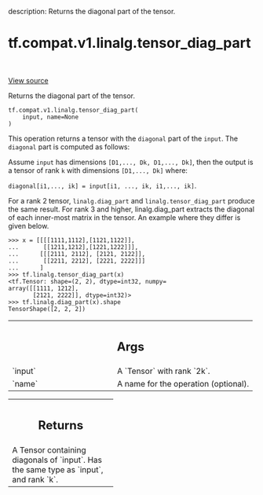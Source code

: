 description: Returns the diagonal part of the tensor.

<div itemscope itemtype="http://developers.google.com/ReferenceObject">
<meta itemprop="name" content="tf.compat.v1.linalg.tensor_diag_part" />
<meta itemprop="path" content="Stable" />
</div>

# tf.compat.v1.linalg.tensor_diag_part

<!-- Insert buttons and diff -->

<table class="tfo-notebook-buttons tfo-api nocontent" align="left">

</table>

<a target="_blank" class="external" href="/code/stable/tensorflow/python/ops/array_ops.py">View source</a>



Returns the diagonal part of the tensor.


<pre class="devsite-click-to-copy prettyprint lang-py tfo-signature-link">
<code>tf.compat.v1.linalg.tensor_diag_part(
    input, name=None
)
</code></pre>



<!-- Placeholder for "Used in" -->

This operation returns a tensor with the `diagonal` part
of the `input`. The `diagonal` part is computed as follows:

Assume `input` has dimensions `[D1,..., Dk, D1,..., Dk]`, then the output is a
tensor of rank `k` with dimensions `[D1,..., Dk]` where:

`diagonal[i1,..., ik] = input[i1, ..., ik, i1,..., ik]`.

For a rank 2 tensor, `linalg.diag_part` and `linalg.tensor_diag_part`
produce the same result. For rank 3 and higher, linalg.diag_part extracts
the diagonal of each inner-most matrix in the tensor. An example where
they differ is given below.

```
>>> x = [[[[1111,1112],[1121,1122]],
...       [[1211,1212],[1221,1222]]],
...      [[[2111, 2112], [2121, 2122]],
...       [[2211, 2212], [2221, 2222]]]
...      ]
>>> tf.linalg.tensor_diag_part(x)
<tf.Tensor: shape=(2, 2), dtype=int32, numpy=
array([[1111, 1212],
       [2121, 2222]], dtype=int32)>
>>> tf.linalg.diag_part(x).shape
TensorShape([2, 2, 2])
```

<!-- Tabular view -->
 <table class="responsive fixed orange">
<colgroup><col width="214px"><col></colgroup>
<tr><th colspan="2"><h2 class="add-link">Args</h2></th></tr>

<tr>
<td>
`input`<a id="input"></a>
</td>
<td>
A `Tensor` with rank `2k`.
</td>
</tr><tr>
<td>
`name`<a id="name"></a>
</td>
<td>
A name for the operation (optional).
</td>
</tr>
</table>



<!-- Tabular view -->
 <table class="responsive fixed orange">
<colgroup><col width="214px"><col></colgroup>
<tr><th colspan="2"><h2 class="add-link">Returns</h2></th></tr>
<tr class="alt">
<td colspan="2">
A Tensor containing diagonals of `input`. Has the same type as `input`, and
rank `k`.
</td>
</tr>

</table>

